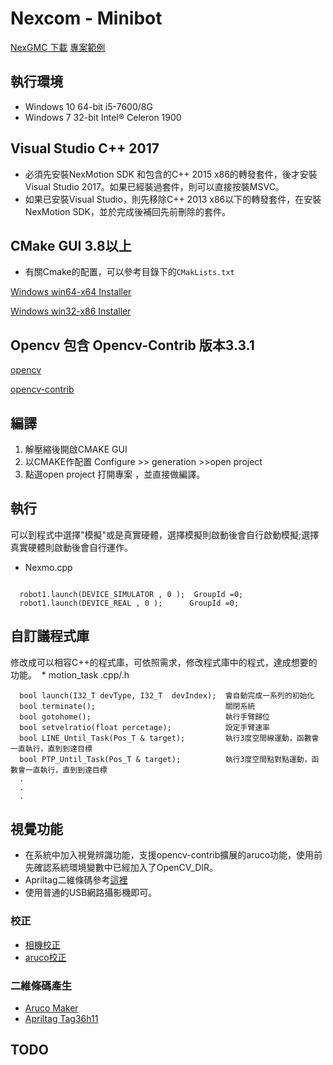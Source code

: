 #  Nexcom - Minibot
[NexGMC 下載](https://aiotcloud.net/market/singl.php?PID=132)
[專案範例](https://github.com/EdXian/Nexcom-Minibot/tree/v1.1)
## 執行環境
 * Windows 10 64-bit i5-7600/8G  
 * Windows 7  32-bit Intel® Celeron 1900 

## Visual Studio C++ 2017
* 必須先安裝NexMotion SDK 和包含的C++ 2015 x86的轉發套件，後才安裝Visual Studio 2017。如果已經裝過套件，則可以直接按裝MSVC。
* 如果已安裝Visual Studio，則先移除C++ 2013 x86以下的轉發套件，在安裝NexMotion SDK，並於完成後補回先前刪除的套件。

## CMake GUI 3.8以上
* 有關Cmake的配置，可以參考目錄下的`CMakLists.txt`

[Windows win64-x64 Installer](https://cmake.org/files/v3.11/cmake-3.11.1-win64-x64.msi)

[Windows win32-x86 Installer](https://cmake.org/files/v3.11/cmake-3.11.1-win32-x86.msi)

## Opencv 包含 Opencv-Contrib 版本3.3.1
[opencv](https://github.com/opencv/opencv/archive/3.3.1.zip)

[opencv-contrib](https://github.com/opencv/opencv_contrib/archive/3.3.1.zip)

## 編譯
 1. 解壓縮後開啟CMAKE GUI
 2. 以CMAKE作配置 Configure >> generation >>open project
 3. 點選open project 打開專案 ，並直接做編譯。
 
 
## 執行
可以到程式中選擇"模擬"或是真實硬體，選擇模擬則啟動後會自行啟動模擬;選擇真實硬體則啟動後會自行運作。
* Nexmo.cpp
```
 
  robot1.launch(DEVICE_SIMULATOR , 0 );  GroupId =0;
  robot1.launch(DEVICE_REAL , 0 );      GroupId =0;

```

## 自訂議程式庫
修改成可以相容C++的程式庫，可依照需求，修改程式庫中的程式，達成想要的功能。 
  * motion_task .cpp/.h
```
  bool launch(I32_T devType, I32_T  devIndex);  會自動完成一系列的初始化 
  bool terminate();                             關閉系統
  bool gotohome();                              執行手臂歸位
  bool setvelratio(float percetage);            設定手臂速率
  bool LINE_Until_Task(Pos_T & target);         執行3度空間線運動，函數會一直執行，直到到達目標
  bool PTP_Until_Task(Pos_T & target);          執行3度空間點對點運動，函數會一直執行，直到到達目標
  .
  .
  .
```

## 視覺功能 
* 在系統中加入視覺辨識功能，支援opencv-contrib擴展的aruco功能，使用前先確認系統環境變數中已經加入了OpenCV_DIR。
* Apriltag二維條碼參考[這裡](https://github.com/EdXian/Apriltag-VS2017)
* 使用普通的USB網路攝影機即可。

### 校正
* [相機校正](https://docs.opencv.org/3.1.0/dc/dbb/tutorial_py_calibration.html)
* [aruco校正](https://docs.opencv.org/3.1.0/d5/dae/tutorial_aruco_detection.html)

### 二維條碼產生
* [Aruco Maker](https://docs.opencv.org/3.1.0/d5/dae/tutorial_aruco_detection.html)
* [Apriltag Tag36h11](https://robot2016.mit.edu/sites/default/files/documents/project_apriltag36h11.pdf)

## TODO



